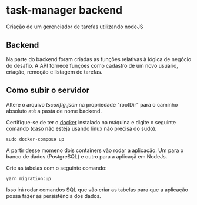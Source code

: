 # task-manager backend

Criação de um gerenciador de tarefas utilizando nodeJS

## Backend

Na parte do backend foram criadas as funções relativas à lógica de negócio do desafio. A API fornece funções como cadastro de um novo usuário, criação, remoção e listagem de tarefas.

## Como subir o servidor

Altere o arquivo _tsconfig.json_ na propriedade "rootDir" para o caminho absoluto até a pasta de nome backend.

Certifique-se de ter o [docker]() instalado na máquina e digite o seguinte comando (caso não esteja usando linux não precisa do sudo).

    sudo docker-compose up

A partir desse momeno dois containers vão rodar a aplicação. Um para o banco de dados (PostgreSQL) e outro para a aplicaçã em NodeJs.

Crie as tabelas com o seguinte comando:

    yarn migration:up

Isso irá rodar comandos SQL que vão criar as tabelas para que a aplicação possa fazer as persistência dos dados.
